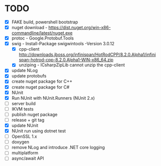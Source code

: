 # TODO

* [x] FAKE build, powershell bootstrap
* [x] nuget download - https://dist.nuget.org/win-x86-commandline/latest/nuget.exe
* [x] protoc - Google.Protobuf.Tools
* [x] swig - Install-Package swigwintools -Version 3.0.12
  * [x] cpp-client http://downloads.jboss.org/infinispan/HotRodCPP/8.2.0.Alpha1/infinispan-hotrod-cpp-8.2.0.Alpha1-WIN-x86_64.zip
  * [x] unziping - ICsharpZipLib cannot unzip the cpp-client
* [x] update NLog
* [x] update protobufs
* [x] create nuget package for C++
* [x] create nuget package for C#
* [x] NUnit
* [x] Run NUnit with NUnit.Runners (NUnit 2.x)
* [ ] server build
* [ ] IKVM tests
* [ ] publish nuget package
* [ ] release + git tag
* [x] update NUnit
* [x] NUnit run using dotnet test
* [ ] OpenSSL 1.x
* [ ] doxygen
* [ ] remove NLog and introduce .NET core logging
* [ ] multiplatform
* [ ] async/await API